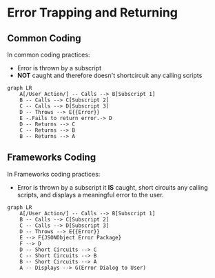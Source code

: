 # Error Trapping and Returning

## Common Coding

In common coding practices:
- Error is thrown by a subscript
- **NOT** caught and therefore doesn't shortcircuit any calling scripts

```mermaid
graph LR
    A[/User Action/] -- Calls --> B[Subscript 1] 
    B -- Calls --> C[Subscript 2] 
    C -- Calls --> D[Subscript 3] 
    D -- Throws --> E{{Error}}
    E -.Fails to return error.-> D
    D -- Returns --> C
    C -- Returns --> B
    B -- Returns --> A
```
## Frameworks Coding

In Frameworks coding practices:
- Error is thrown by a subscript it **IS** caught, short circuits any calling scripts, and displays a meaningful error to the user.

```mermaid
graph LR
    A[/User Action/] -- Calls --> B[Subscript 1] 
    B -- Calls --> C[Subscript 2] 
    C -- Calls --> D[Subscript 3] 
    D -- Throws --> E{{Error}}
    E --> F{JSONObject Error Package}
    F --> D
    D -- Short Circuits --> C
    C -- Short Circuits --> B
    B -- Short Circuits --> A
    A -- Displays --> G(Error Dialog to User)
```
